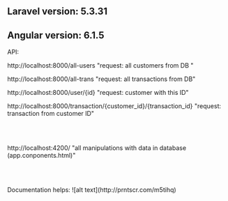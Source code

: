 
## Laravel version: 5.3.31
## Angular version: 6.1.5

API:

<p>http://localhost:8000/all-users   "request: all customers from DB "</p>
<p>http://localhost:8000/all-trans   "request: all transactions from DB"</p>
<p>http://localhost:8000/user/{id}   "request: customer with this ID"</p>
<p>http://localhost:8000/transaction/{customer_id}/{transaction_id}  "request: transaction from customer ID"</p>
<br><br>
<p>http://localhost:4200/  "all manipulations with data in database (app.conponents.html)" </p>
<br><br>

<p> Documentation helps: ![alt text](http://prntscr.com/m5tihq)


